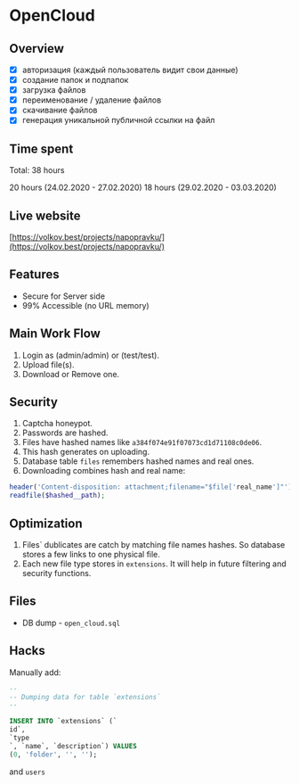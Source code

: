 # OpenCloud

## Overview

-   [x] авторизация (каждый пользователь видит свои данные)
-   [x] создание папок и подпапок
-   [x] загрузка файлов
-   [x] переименование / удаление файлов
-   [x] скачивание файлов
-   [x] генерация уникальной публичной ссылки на файл

## Time spent

Total: 38 hours

20 hours (24.02.2020 - 27.02.2020)
18 hours (29.02.2020 - 03.03.2020)

## Live website

[https://volkov.best/projects/napopravku/](https://volkov.best/projects/napopravku/)

## Features

-   Secure for Server side
-   99% Accessible (no URL memory)

## Main Work Flow

1. Login as (admin/admin) or (test/test).
1. Upload file(s).
1. Download or Remove one.

## Security

1. Captcha honeypot.
1. Passwords are hashed.
1. Files have hashed names like `a384f074e91f07073cd1d71108c0de06`.
1. This hash generates on uploading.
1. Database table `files` remembers hashed names and real ones.
1. Downloading combines hash and real name:

```php
header('Content-disposition: attachment;filename="$file['real_name']"');
readfile($hashed__path);
```

## Optimization

1. Files` dublicates are catch by matching file names hashes. So database stores a few links to one physical file.
1. Each new file type stores in `extensions`. It will help in future filtering and security functions.

## Files

-   DB dump - `open_cloud.sql`

## Hacks

Manually add:

```sql
--
-- Dumping data for table `extensions`
--

INSERT INTO `extensions` (`
id`,
`type
`, `name`, `description`) VALUES
(0, 'folder', '', '');
```

and `users`
